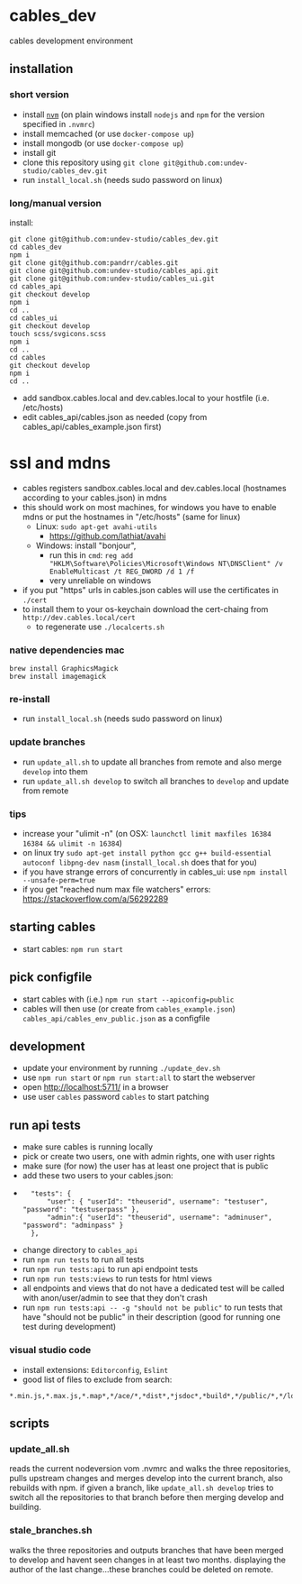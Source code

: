 # cables_dev
cables development environment

## installation

### short version
* install [`nvm`](https://github.com/nvm-sh/nvm#install--update-script) (on plain windows install `nodejs` and `npm` for the version specified in `.nvmrc`)
* install memcached (or use `docker-compose up`)
* install mongodb (or use `docker-compose up`)
* install git
* clone this repository using  `git clone git@github.com:undev-studio/cables_dev.git`
* run `install_local.sh` (needs sudo password on linux)

### long/manual version

install:

```
git clone git@github.com:undev-studio/cables_dev.git
cd cables_dev
npm i
git clone git@github.com:pandrr/cables.git
git clone git@github.com:undev-studio/cables_api.git
git clone git@github.com:undev-studio/cables_ui.git
cd cables_api
git checkout develop
npm i
cd ..
cd cables_ui
git checkout develop
touch scss/svgicons.scss
npm i
cd ..
cd cables
git checkout develop
npm i
cd ..
```
* add sandbox.cables.local and dev.cables.local to your hostfile (i.e. /etc/hosts)
* edit cables_api/cables.json as needed (copy from cables_api/cables_example.json first)

# ssl and mdns

* cables registers sandbox.cables.local and dev.cables.local (hostnames according to your cables.json) in mdns
* this should work on most machines, for windows you have to enable mdns or put the hostnames in "/etc/hosts" (same for linux)
  * Linux: `sudo apt-get avahi-utils`
    * https://github.com/lathiat/avahi
  * Windows: install "bonjour", 
    * run this in `cmd`: `reg add "HKLM\Software\Policies\Microsoft\Windows NT\DNSClient" /v EnableMulticast /t REG_DWORD /d 1 /f`
    * very unreliable on windows
* if you put "https" urls in cables.json cables will use the certificates in `./cert`
* to install them to your os-keychain download the cert-chaing from `http://dev.cables.local/cert`
  * to regenerate use `./localcerts.sh`

### native dependencies mac

```
brew install GraphicsMagick
brew install imagemagick
```

### re-install
* run `install_local.sh` (needs sudo password on linux)

### update branches
* run `update_all.sh` to update all branches from remote and also merge `develop` into them
* run `update_all.sh develop` to switch all branches to `develop` and update from remote

### tips

* increase your "ulimit -n" (on OSX: `launchctl limit maxfiles 16384 16384 && ulimit -n 16384`)
* on linux try `sudo apt-get install python gcc g++ build-essential autoconf libpng-dev nasm` (`install_local.sh` does that for you)
* if you have strange errors of concurrently in cables_ui: use `npm install --unsafe-perm=true`
* if you get "reached num max file watchers" errors: https://stackoverflow.com/a/56292289

## starting cables

* start cables: `npm run start`
## pick configfile
* start cables with (i.e.) `npm run start --apiconfig=public`
* cables will then use (or create from `cables_example.json`) `cables_api/cables_env_public.json` as a configfile 
## development
- update your environment by running `./update_dev.sh`
- use `npm run start` or `npm run start:all` to start the webserver
- open [http://localhost:5711/](http://localhost:5711/) in a browser
- use user `cables` password `cables` to start patching
## run api tests
- make sure cables is running locally
- pick or create two users, one with admin rights, one with user rights
- make sure (for now) the user has at least one project that is public
- add these two users to your cables.json:
- ```
    "tests": {
        "user": { "userId": "theuserid", username": "testuser", "password": "testuserpass" },
        "admin":{ "userId": "theuserid", username": "adminuser", "password": "adminpass" }
    },
  ```
- change directory to `cables_api`
- run `npm run tests` to run all tests
- run `npm run tests:api` to run api endpoint tests
- run `npm run tests:views` to run tests for html views
- all endpoints and views that do not have a dedicated test will be called with anon/user/admin to see that they don't crash
- run `npm run tests:api -- -g "should not be public"` to run tests that have "should not be public" in their description (good for running one test during development)

### visual studio code

* install extensions: `Editorconfig`, `Eslint`
 * good list of files to exclude from search:
```
*.min.js,*.max.js,*.map*,*/ace/*,*dist*,*jsdoc*,*build*,*/public/*,*/logs*
```

## scripts

### update_all.sh

reads the current nodeversion vom .nvmrc and walks the three repositories,
pulls upstream changes and merges develop into the current branch, also rebuilds with npm.
if given a branch, like `update_all.sh develop` tries to switch all the repositories to that
branch before then merging develop and building.

### stale_branches.sh

walks the three repositories and outputs branches that have been merged to develop
and havent seen changes in at least two months. displaying the author of the last
change...these branches could be deleted on remote.
